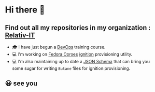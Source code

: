# Hi there 👋

## Find out all my repositories in my organization : [Relativ-IT](https://github.com/orgs/Relativ-IT/repositories)

- :mortar_board: I have just begun a [DevOps](https://www.devopsagileskills.org/certifications/dasa-devops-fundamentals/) training course.
- :computer: I'm working on [Fedora Coroes](https://getfedora.org/fr/coreos) [ignition](https://github.com/coreos/ignition) provisioning utility.
- :computer: I'm also maintaining up to date a [JSON Schema](https://github.com/Relativ-IT/Butane-Schemas) that can bring you some sugar for writing `Butane` files for ignition provisioning.

## :smiley: see you
